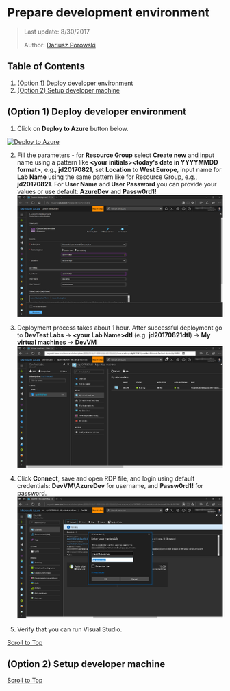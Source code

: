 ﻿# Prepare development environment
>Last update: 8/30/2017
>
>Author: [Dariusz Porowski](http://DariuszPorowski.MS/about/)

## Table of Contents
1. [(Option 1) Deploy developer environment](#option-1-deploy-developer-environment)
2. [(Option 2) Setup developer machine](#option-2-setup-developer-machine)

## (Option 1) Deploy developer environment
1. Click on **Deploy to Azure** button below.

<a href="https://portal.azure.com/#create/Microsoft.Template/uri/https%3A%2F%2Fdaporolibstg.blob.core.windows.net%2Fshare%2Ftemplates%2Fdevtestlab.json" target="_blank">![Deploy to Azure](https://azuredeploy.net/deploybutton.png)</a>

2. Fill the parameters - for **Resource Group** select **Create new** and input name using a pattern like **\<your initials\>\<today's date in YYYYMMDD format\>**, e.g., **jd20170821**, set **Location** to **West Europe**, input name for **Lab Name** using the same pattern like for Resource Group, e.g., **jd20170821**. For **User Name** and **User Password** you can provide your values or use default: **AzureDev** and **Passw0rd1!**
![Developer environment deployment form](./_img/devtestdeploy.png)

3. Deployment process takes about 1 hour. After successful deployment go to **DevTest Labs** -> **\<your Lab Name\>dtl** (e.g. **jd20170821dtl**) -> **My virtual machines** -> **DevVM**
![DevTest Labs - My virtual machines](./_img/devtestmyvms.png)

4. Click **Connect**, save and open RDP file, and login using default credentials: **DevVM\AzureDev** for username, and **Passw0rd1!** for password.
![DevTest Labs - RDP Connection](./_img/rdpconnectvm.png)

5. Verify that you can run Visual Studio. 

[Scroll to Top](#prepare-development-environment)

## (Option 2) Setup developer machine

[Scroll to Top](#prepare-development-environment)